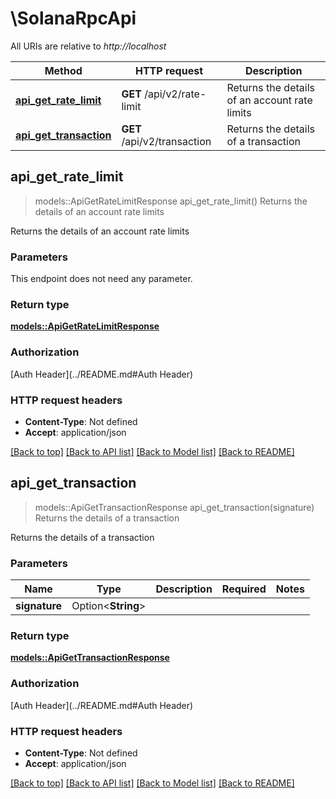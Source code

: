 # \SolanaRpcApi

All URIs are relative to *http://localhost*

Method | HTTP request | Description
------------- | ------------- | -------------
[**api_get_rate_limit**](SolanaRpcApi.md#api_get_rate_limit) | **GET** /api/v2/rate-limit | Returns the details of an account rate limits
[**api_get_transaction**](SolanaRpcApi.md#api_get_transaction) | **GET** /api/v2/transaction | Returns the details of a transaction



## api_get_rate_limit

> models::ApiGetRateLimitResponse api_get_rate_limit()
Returns the details of an account rate limits

Returns the details of an account rate limits

### Parameters

This endpoint does not need any parameter.

### Return type

[**models::ApiGetRateLimitResponse**](apiGetRateLimitResponse.md)

### Authorization

[Auth Header](../README.md#Auth Header)

### HTTP request headers

- **Content-Type**: Not defined
- **Accept**: application/json

[[Back to top]](#) [[Back to API list]](../README.md#documentation-for-api-endpoints) [[Back to Model list]](../README.md#documentation-for-models) [[Back to README]](../README.md)


## api_get_transaction

> models::ApiGetTransactionResponse api_get_transaction(signature)
Returns the details of a transaction

Returns the details of a transaction

### Parameters


Name | Type | Description  | Required | Notes
------------- | ------------- | ------------- | ------------- | -------------
**signature** | Option<**String**> |  |  |

### Return type

[**models::ApiGetTransactionResponse**](apiGetTransactionResponse.md)

### Authorization

[Auth Header](../README.md#Auth Header)

### HTTP request headers

- **Content-Type**: Not defined
- **Accept**: application/json

[[Back to top]](#) [[Back to API list]](../README.md#documentation-for-api-endpoints) [[Back to Model list]](../README.md#documentation-for-models) [[Back to README]](../README.md)

